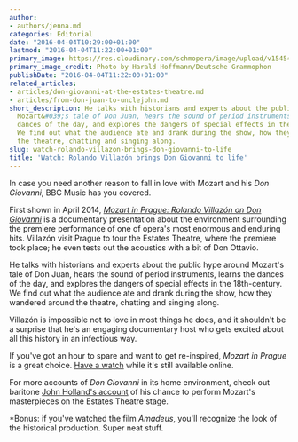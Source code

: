 ```yaml
---
author:
- authors/jenna.md
categories: Editorial
date: "2016-04-04T10:29:00+01:00"
lastmod: "2016-04-04T11:22:00+01:00"
primary_image: https://res.cloudinary.com/schmopera/image/upload/v1545409169/media/webhook-uploads/1459763542132/2016-04-04---Villazon-DG_Harald_Hoffmann.jpg.jpg
primary_image_credit: Photo by Harald Hoffmann/Deutsche Grammophon
publishDate: "2016-04-04T11:22:00+01:00"
related_articles:
- articles/don-giovanni-at-the-estates-theatre.md
- articles/from-don-juan-to-unclejohn.md
short_description: He talks with historians and experts about the public hype around
  Mozart&#039;s tale of Don Juan, hears the sound of period instruments, learns the
  dances of the day, and explores the dangers of special effects in the 18th-century.
  We find out what the audience ate and drank during the show, how they wandered around
  the theatre, chatting and singing along.
slug: watch-rolando-villazon-brings-don-giovanni-to-life
title: 'Watch: Rolando Villazón brings Don Giovanni to life'
---
```


In case you need another reason to fall in love with Mozart and his *Don Giovanni*, BBC Music has you covered.

First shown in April 2014, [*Mozart in Prague: Rolando Villazón on Don Giovanni*](http://www.bbc.co.uk/iplayer/episode/b042m80v/mozart-in-prague-rolando-villazon-on-don-giovanni) is a documentary presentation about the environment surrounding the premiere performance of one of opera's most enormous and enduring hits. Villazón visit Prague to tour the Estates Theatre, where the premiere took place; he even tests out the acoustics with a bit of Don Ottavio. 

He talks with historians and experts about the public hype around Mozart's tale of Don Juan, hears the sound of period instruments, learns the dances of the day, and explores the dangers of special effects in the 18th-century. We find out what the audience ate and drank during the show, how they wandered around the theatre, chatting and singing along.

Villazón is impossible not to love in most things he does, and it shouldn't be a surprise that he's an engaging documentary host who gets excited about all this history in an infectious way. 

If you've got an hour to spare and want to get re-inspired, *Mozart in Prague* is a great choice. [Have a watch](http://www.bbc.co.uk/iplayer/episode/b042m80v/mozart-in-prague-rolando-villazon-on-don-giovanni) while it's still available online.

For more accounts of *Don Giovanni* in its home environment, check out baritone [John Holland's account](/don-giovanni-at-the-estates-theatre/) of his chance to perform Mozart's masterpieces on the Estates Theatre stage.

\*Bonus: if you've watched the film *Amadeus*, you'll recognize the look of the historical production. Super neat stuff.
